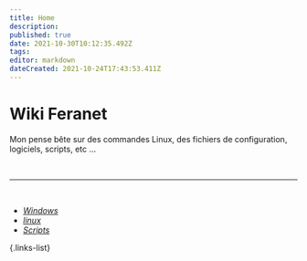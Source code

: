 ```yaml
---
title: Home
description: 
published: true
date: 2021-10-30T10:12:35.492Z
tags: 
editor: markdown
dateCreated: 2021-10-24T17:43:53.411Z
---
```


# Wiki Feranet
Mon pense bête sur des commandes Linux, des fichiers de configuration, logiciels, scripts, etc ...

<br/>

---

<br/>


-  [<i class="fab fa-windows fa-lg" style="color:#2196F3"></i> *Windows*](/Windows)
-  [<i class="fab fa-linux fa-lg" style="color:#212121"></i> *linux*](/linux)
-  [<i class="fas fa-code fa-lg" style="color:#FF5722"></i> *Scripts*](/Scripts)

{.links-list}